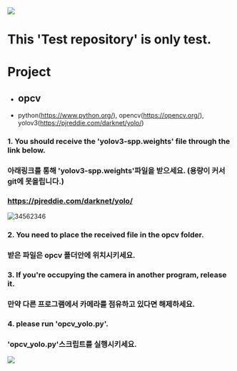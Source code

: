 <img src="https://capsule-render.vercel.app/api?type=waving&color=8E24AA&height=150&section=header" />

# This 'Test repository' is only test.

# Project
- ## opcv
- python(https://www.python.org/), opencv(https://opencv.org/), yolov3(https://pjreddie.com/darknet/yolo/)
### 1. You should receive the 'yolov3-spp.weights' file through the link below. 
###    아래링크를 통해 'yolov3-spp.weights'파일을 받으세요. (용량이 커서 git에 못올립니다.)
### https://pjreddie.com/darknet/yolo/
![34562346](https://github.com/kangminjun2024/Test_repository/assets/162010036/f27d3d98-6541-4f7f-91f5-657f8c409e64)
### 2. You need to place the received file in the opcv folder.
###    받은 파일은 opcv 폴더안에 위치시키세요.

### 3. If you're occupying the camera in another program, release it.
###    만약 다른 프로그램에서 카메라를 점유하고 있다면 해제하세요.

### 4. please run 'opcv_yolo.py'.
###    'opcv_yolo.py'스크립트를 실행시키세요.


<img src="https://capsule-render.vercel.app/api?type=waving&color=8E24AA&height=150&section=footer" />
